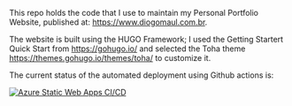 This repo holds the code that I use to maintain my Personal Portfolio Website, published at: https://www.diogomaul.com.br.

The website is built using the HUGO Framework; I used the Getting Startert Quick Start from https://gohugo.io/ and selected the Toha theme https://themes.gohugo.io/themes/toha/ to customize it.

The current status of the automated deployment using Github actions is: 

[![Azure Static Web Apps CI/CD](https://github.com/diogomaul/my-website/actions/workflows/azure-static-web-apps-white-dune-03becd40f.yml/badge.svg)](https://github.com/diogomaul/my-website/actions/workflows/azure-static-web-apps-white-dune-03becd40f.yml)
